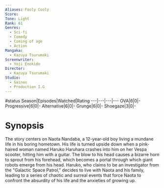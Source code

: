 ```yaml
---
Aliases: Fooly Cooly
Score:
Tone: Light
Rank: 61
Genres:
  - Sci-fi
  - Comedy
  - Coming of age
  - Action
Mangaka:
  - Kazuya Tsurumaki
Screenwriter:
  - Yoji Enokido
Director:
  - Kazuya Tsurumaki
Studio:
  - Gainax
  - Production I.G
---
```

#status
Season|Episodes|Watched|Rating
---|---|---|---
OVA|6|0|-
Progressive|6|0|-
Alternative|6|0|-
Grunge|6|0|-
Shoegaze|3|0|-

# Synopsis
The story centers on Naota Nandaba, a 12-year-old boy living a mundane life in his boring hometown. His life is turned upside down when a pink-haired woman named Haruko Haruhara crashes into him on her Vespa scooter, hitting him with a guitar. The blow to his head causes a bizarre horn to sprout from his forehead, which becomes a portal through which giant robots emerge from his head. Haruko, who claims to be an investigator from the "Galactic Space Patrol," decides to live with Naota and his family, leading to a series of chaotic and surreal events that force Naota to confront the absurdity of his life and the anxieties of growing up.
